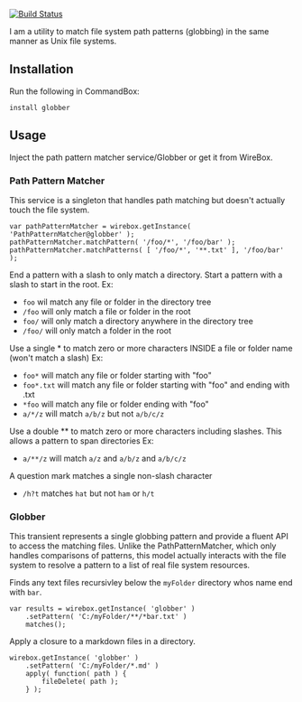 ﻿[![Build Status](https://travis-ci.org/Ortus-Solutions/globber.svg?branch=master)](https://travis-ci.org/Ortus-Solutions/globber)

I am a utility to match file system path patterns (globbing) in the same manner as Unix file systems.

## Installation

Run  the following in CommandBox:

```
install globber
```

## Usage

Inject the path pattern matcher service/Globber or get it from WireBox.

### Path Pattern Matcher

This service is a singleton that handles path matching but doesn't actually touch the file system.  

```
var pathPatternMatcher = wirebox.getInstance( 'PathPatternMatcher@globber' );
pathPatternMatcher.matchPattern( '/foo/*', '/foo/bar' );
pathPatternMatcher.matchPatterns( [ '/foo/*', '**.txt' ], '/foo/bar' );
```

End a pattern with a slash to only match a directory. Start a pattern with a slash to start in the root. Ex:

* `foo` wil match any file or folder in the directory tree
* `/foo` will only match a file or folder in the root
* `foo/` will only match a directory anywhere in the directory tree
* `/foo/` will only match a folder in the root

Use a single * to match zero or more characters INSIDE a file or folder name (won't match a slash) Ex:

* `foo*` will match any file or folder starting with "foo"
* `foo*.txt` will match any file or folder starting with "foo" and ending with .txt
* `*foo` will match any file or folder ending with "foo"
* `a/*/z` will match `a/b/z` but not `a/b/c/z`

Use a double ** to match zero or more characters including slashes. This allows a pattern to span directories Ex:

* `a/**/z` will match `a/z` and `a/b/z` and `a/b/c/z`

A question mark matches a single non-slash character

* `/h?t` matches `hat` but not `ham` or `h/t`

### Globber	

This transient represents a single globbing pattern and provide a fluent API to access the matching files.  Unlike the PathPatternMatcher, which only handles comparisons of patterns, this model actually interacts with the file system to resolve a pattern to a list of real file system resources.

Finds any text files recursivley below the `myFolder` directory whos name end with `bar`.
```
var results = wirebox.getInstance( 'globber' )
	.setPattern( 'C:/myFolder/**/*bar.txt' )
	matches();
```

Apply a closure to a markdown files in a directory.
```
wirebox.getInstance( 'globber' )
	.setPattern( 'C:/myFolder/*.md' )
	apply( function( path ) {
		fileDelete( path );
	} );
```

